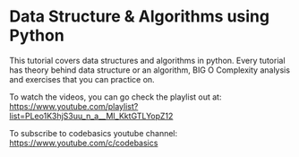 # Data Structure & Algorithms using Python
This tutorial covers data structures and algorithms in python. Every tutorial has theory behind data structure or an algorithm, BIG O Complexity analysis and exercises that you can practice on.

To watch the videos, you can go check the playlist out at: https://www.youtube.com/playlist?list=PLeo1K3hjS3uu_n_a__MI_KktGTLYopZ12

To subscribe to codebasics youtube channel: https://www.youtube.com/c/codebasics
